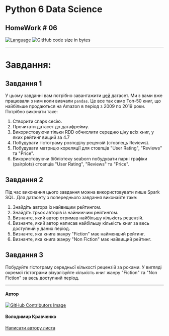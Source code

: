 # Python 6 Data Science
## HomeWork # 06

[![Language](https://img.shields.io/badge/language-python-blue)](https://www.python.org)
![GitHub code size in bytes](https://img.shields.io/github/languages/code-size/VlodyaKr/Python-6-Data-Science-HomeWork-06)

---
# Завдання:

## Завдання 1

У цьому завданні вам потрібно завантажити [цей](https://www.kaggle.com/sootersaalu/amazon-top-50-bestselling-books-2009-2019/download) датасет. Ми з вами вже працювали з ним коли вивчали `pandas`. Це все так само Топ-50 книг, що найбільше продаються на Amazon в період з 2009 по 2019 роки. Потрібно виконати таке:

1. Створити спарк сесію.
2. Прочитати датасет до датафрейму.
3. Використовуючи тільки RDD обчислити середню ціну всіх книг, у яких рейтинг вищий за 4.7
4. Побудувати гістограму розподілу рецензій (стовпець Reviews).
5. Побудувати матрицю кореляції для стовпців "User Rating", "Reviews" та "Price".
6. Використовуючи бібліотеку seaborn побудувати парні графіки (pairplots) стовпців "User Rating", "Reviews" та "Price".

## Завдання 2

Під час виконання цього завдання можна використовувати лише Spark SQL. Для датасету з попереднього завдання виконайте таке:

1. Знайдіть автора із найвищим рейтингом.
2. Знайдіть трьох авторів із найнижчим рейтингом.
3. Визначте, який автор отримав найбільшу кількість рецензій.
4. Визначте, який автор написав найбільшу кількість книг за весь доступний у даних період.
5. Визначте, яка книга жанру "Fiction" має найменший рейтинг.
6. Визначте, яка книга жанру "Non Fiction" має найвищий рейтинг.

## Завдання 3

Побудуйте гістограму середньої кількості рецензій за роками. У вигляді окремої гістограми візуалізуйте кількість книг жанру "Fiction" та "Non Fiction" за весь доступний період.

---

#### Автор
[![GitHub Contributors Image](https://contrib.rocks/image?repo=VlodyaKr/Python-6-Data-Science-HomeWork-06)](https://github.com/VlodyaKr)

#### Володимир Кравченко
[Написати автору листа](mailto:vlodya@gmail.com?subject=Python-6-Data-Science-HomeWork-06)
